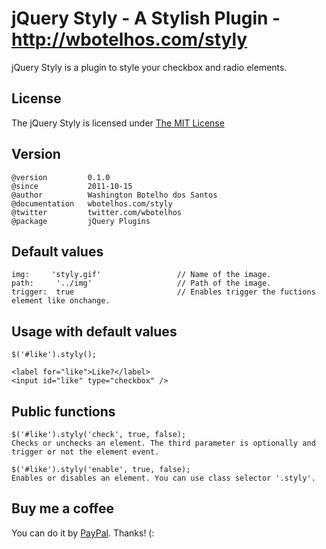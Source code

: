 # jQuery Styly - A Stylish Plugin - http://wbotelhos.com/styly

jQuery Styly is a plugin to style your checkbox and radio elements.

## License

The jQuery Styly is licensed under [The MIT License](http://www.opensource.org/licenses/mit-license.php)

## Version

	@version         0.1.0
	@since           2011-10-15
	@author          Washington Botelho dos Santos
	@documentation   wbotelhos.com/styly
	@twitter         twitter.com/wbotelhos
	@package         jQuery Plugins

## Default values

	img:     'styly.gif'                 // Name of the image.
	path:     '../img'                   // Path of the image.
	trigger:  true                       // Enables trigger the fuctions element like onchange.

## Usage with default values

	$('#like').styly();

	<label for="like">Like?</label>
	<input id="like" type="checkbox" />

## Public functions

	$('#like').styly('check', true, false);
	Checks or unchecks an element. The third parameter is optionally and trigger or not the element event.

	$('#like').styly('enable', true, false);
	Enables or disables an element. You can use class selector '.styly'.

## Buy me a coffee

You can do it by [PayPal](https://www.paypal.com/cgi-bin/webscr?cmd=_donations&business=X8HEP2878NDEG&item_name=jQuery%20Styly). Thanks! (: